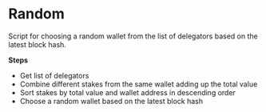 # Random
Script for choosing a random wallet from the list of delegators based on the latest block hash.

**Steps**  
* Get list of delegators
* Combine different stakes from the same wallet adding up the total value
* Sort stakes by total value and wallet address in descending order
* Choose a random wallet based on the latest block hash
